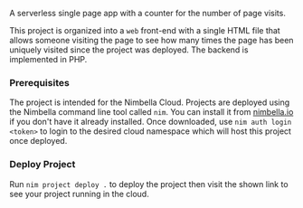 A serverless single page app with a counter for the number of page visits.

This project is organized into a `web` front-end with a single HTML
file that allows someone visiting the page to see how many times the
page has been uniquely visited since the project was deployed. The 
backend is implemented in PHP.

### Prerequisites

The project is intended for the Nimbella Cloud. Projects are deployed
using the Nimbella command line tool called `nim`. You can install
it from [nimbella.io](https://nimbella.io) if you don't have it already installed.
Once downloaded, use `nim auth login <token>` to login to the desired
cloud namespace which will host this project once deployed.

### Deploy Project

Run `nim project deploy .` to deploy the project then visit the shown
link to see your project running in the cloud.
